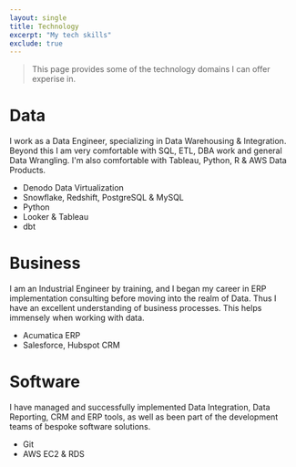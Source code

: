 ```yaml
---
layout: single
title: Technology
excerpt: "My tech skills"
exclude: true
---
```


> This page provides some of the technology domains I can offer experise in.

# Data

I work as a Data Engineer, specializing in Data Warehousing & Integration. Beyond this I am very comfortable with SQL, ETL, DBA work and general Data Wrangling. I'm also comfortable with Tableau, Python, R & AWS Data Products.

* Denodo Data Virtualization
* Snowflake, Redshift, PostgreSQL & MySQL
* Python
* Looker & Tableau
* dbt

# Business

I am an Industrial Engineer by training, and I began my career in ERP implementation consulting before moving into the realm of Data. Thus I have an excellent understanding of business processes. This helps immensely when working with data.

* Acumatica ERP
* Salesforce, Hubspot CRM

# Software
I have managed and successfully implemented Data Integration, Data Reporting, CRM and ERP tools, as well as been part of the development teams of bespoke software solutions.

* Git
* AWS EC2 & RDS